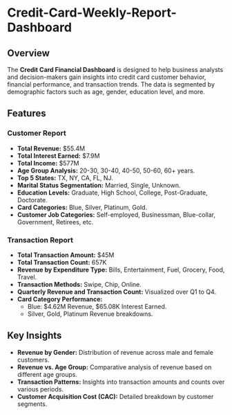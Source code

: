 # Credit-Card-Weekly-Report-Dashboard

## Overview
The **Credit Card Financial Dashboard** is designed to help business analysts and decision-makers gain insights into credit card customer behavior, financial performance, and transaction trends. The data is segmented by demographic factors such as age, gender, education level, and more.

## Features

### Customer Report
- **Total Revenue:** $55.4M
- **Total Interest Earned:** $7.9M
- **Total Income:** $577M
- **Age Group Analysis:** 20-30, 30-40, 40-50, 50-60, 60+ years.
- **Top 5 States:** TX, NY, CA, FL, NJ.
- **Marital Status Segmentation:** Married, Single, Unknown.
- **Education Levels:** Graduate, High School, College, Post-Graduate, Doctorate.
- **Card Categories:** Blue, Silver, Platinum, Gold.
- **Customer Job Categories:** Self-employed, Businessman, Blue-collar, Government, Retirees, etc.

### Transaction Report
- **Total Transaction Amount:** $45M
- **Total Transaction Count:** 657K
- **Revenue by Expenditure Type:** Bills, Entertainment, Fuel, Grocery, Food, Travel.
- **Transaction Methods:** Swipe, Chip, Online.
- **Quarterly Revenue and Transaction Count:** Visualized over Q1 to Q4.
- **Card Category Performance:**
  - Blue: $4.62M Revenue, $65.08K Interest Earned.
  - Silver, Gold, Platinum Revenue breakdowns.

## Key Insights
- **Revenue by Gender:** Distribution of revenue across male and female customers.
- **Revenue vs. Age Group:** Comparative analysis of revenue based on different age groups.
- **Transaction Patterns:** Insights into transaction amounts and counts over various periods.
- **Customer Acquisition Cost (CAC):** Detailed breakdown by customer segments.

